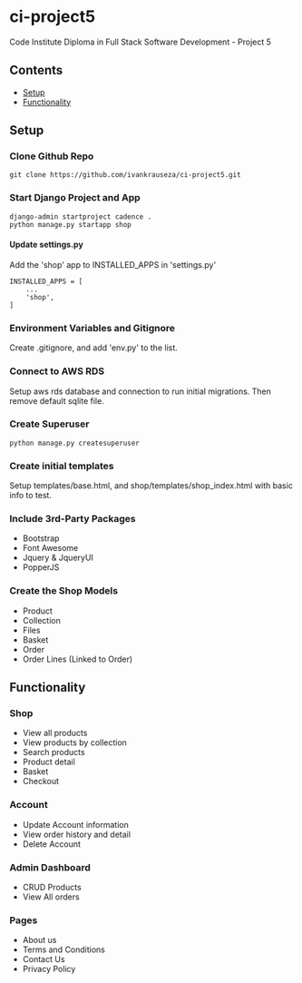 # ci-project5
Code Institute Diploma in Full Stack Software Development - Project 5

## Contents
- [Setup](#setup)
- [Functionality](#functionality)

## Setup
### Clone Github Repo
```
git clone https://github.com/ivankrauseza/ci-project5.git
```
### Start Django Project and App
```
django-admin startproject cadence .  
python manage.py startapp shop
```
#### Update settings.py
Add the 'shop' app to INSTALLED_APPS in 'settings.py'
```
INSTALLED_APPS = [
    ...
    'shop',
]
```

### Environment Variables and Gitignore
Create .gitignore, and add 'env.py' to the list. 

### Connect to AWS RDS
Setup aws rds database and connection to run initial migrations. Then remove default sqlite file.

### Create Superuser
```
python manage.py createsuperuser
```

### Create initial templates
Setup templates/base.html, and shop/templates/shop_index.html with basic info to test.


### Include 3rd-Party Packages
- Bootstrap
- Font Awesome
- Jquery & JqueryUI
- PopperJS


### Create the Shop Models
- Product
- Collection
- Files
- Basket
- Order
- Order Lines (Linked to Order)

## Functionality
### Shop
- View all products
- View products by collection
- Search products
- Product detail
- Basket
- Checkout

### Account
- Update Account information
- View order history and detail
- Delete Account

### Admin Dashboard
- CRUD Products
- View All orders

### Pages
- About us
- Terms and Conditions
- Contact Us
- Privacy Policy